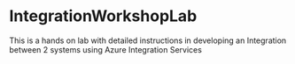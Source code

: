 # IntegrationWorkshopLab
This is a hands on lab with detailed instructions in developing an Integration between 2 systems using Azure Integration Services
